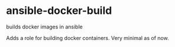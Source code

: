 # ansible-docker-build
builds docker images in ansible

Adds a role for building docker containers. Very minimal as of now.
